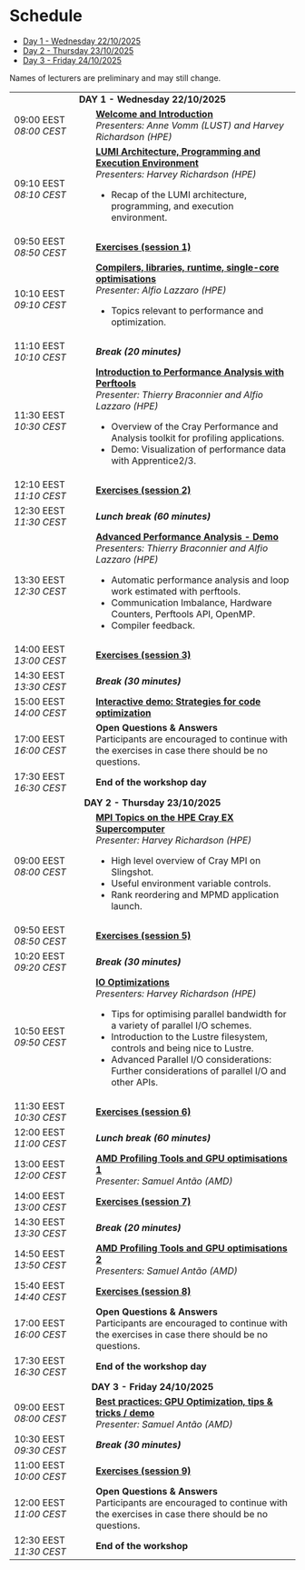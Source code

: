 # Schedule


<ul>
    <li><a href="#Day1">Day 1 - Wednesday 22/10/2025</a>
    <li><a href="#Day2">Day 2 - Thursday 23/10/2025</a>
    <li><a href="#Day3">Day 3 - Friday 24/10/2025</a>
</ul>

Names of lecturers are preliminary and may still change.

<table style="text-align: left;">
<tbody>
<!--
DAY 1
-->
    <tr>
        <td colspan="2" align="center">
            <a name="Day1"><b>DAY 1 - Wednesday 22/10/2025</b></a>
        </td>
    </tr>
    <tr>
        <td style="width:8em">
            09:00 EEST
            <br/><em>08:00 CEST</em>
        </td>
        <td><b><a href="../M100_Course_Introduction/">Welcome and Introduction</a></b>
        <br/><em>Presenters: Anne Vomm (LUST) and Harvey Richardson (HPE)</em>
        </td>
    </tr>
    <tr>
        <td style="width:8em">
            09:10 EEST
            <br/><em>08:10 CEST</em>
        </td>
        <td><b><a href="../M101_HPE_PE/">LUMI Architecture, Programming and Execution Environment</a></b>
        <br/><em>Presenters: Harvey Richardson (HPE)</em>
        <ul>
            <li>Recap of the LUMI architecture, programming, and execution environment.</li>
        </ul>
        </td>
    </tr>
    <tr>
        <td style="width:8em">
            09:50 EEST
            <br/><em>08:50 CEST</em>
        </td>
        <td><b><a href="../ME101_HPE_PE/">Exercises (session 1)</a></b>
        </td>
    </tr>
    <tr>
        <td style="width:8em">
            10:10 EEST
            <br/><em>09:10 CEST</em>
        </td>
        <td><b><a href="../M102_Compilers/">Compilers, libraries, runtime, single-core optimisations</a></b>
        <br/><em>Presenter: Alfio Lazzaro (HPE)</em>
        <ul>
            <li>Topics relevant to performance and optimization.</li>
        </ul>
        </td>
    </tr>
    <tr>
        <td>
            11:10 EEST
            <br/><em>10:10 CEST</em>
        </td>
        <td><b><em>Break (20 minutes)</em></b>
        </td>
    </tr>
    <tr>
        <td style="width:8em">
            11:30 EEST
            <br/><em>10:30 CEST</em>
        </td>
        <td><b><a href="../M103_Perftools/">Introduction to Performance Analysis with Perftools</a></b>
        <br/><em>Presenter: Thierry Braconnier and Alfio Lazzaro (HPE)</em>
        <ul>
            <li>Overview of the Cray Performance and Analysis toolkit for profiling applications.</li>
            <li>Demo: Visualization of performance data with Apprentice2/3.</li>
        </ul>
        </td>
    </tr>
    <tr>
        <td style="width:8em">
            12:10 EEST
            <br/><em>11:10 CEST</em>
        </td>
        <td><b><a href="../ME103_Perftools/">Exercises (session 2)</a></b>
        </td>
    </tr>
    <tr>
        <td>
            12:30 EEST
            <br/><em>11:30 CEST</em>
        </td>
        <td><b><em>Lunch break (60 minutes)</em></b>
        </td>
    </tr>
    <tr>
        <td style="width:8em">
            13:30 EEST
            <br/><em>12:30 CEST</em>
        </td>
        <td><b><a href="../M104_AdvancedPerformanceAnalysis/">Advanced Performance Analysis - Demo</a></b>
        <br/><em>Presenters: Thierry Braconnier and Alfio Lazzaro (HPE)</em>
        <ul>
            <li>Automatic performance analysis and loop work estimated with perftools.</li>
            <li>Communication Imbalance, Hardware Counters, Perftools API, OpenMP.</li>
            <li>Compiler feedback.</li>
        </ul>
        </td>
    </tr>
    <tr>
        <td style="width:8em">
            14:00 EEST
            <br/><em>13:00 CEST</em>
        </td>
        <td><b><a href="../ME104_AdvancedPerformanceAnalysis/">Exercises (session 3)</a></b>
        </td>
    </tr>
    <tr>
        <td>
            14:30 EEST
            <br/><em>13:30 CEST</em>
        </td>
        <td><b><em>Break (30 minutes)</em></b>
        </td>
    </tr>
    <tr>
        <td style="width:8em">
            15:00 EEST
            <br/><em>14:00 CEST</em>
        </td>
        <td><b><a href="../M105_Demo_Optimizing_Code/">Interactive demo: Strategies for code optimization</a></b>
        </td>
    </tr>
    <tr>
        <td>
            17:00 EEST
            <br/><em>16:00 CEST</em>
        </td>
        <td><b>Open Questions & Answers</b> 
        </br>Participants are encouraged to continue with the exercises in case there should be no questions.
        </td>
    </tr>
    <tr>
        <td>
            17:30 EEST
            <br/><em>16:30 CEST</em>
        </td>
        <td><b>End of the workshop day</b> 
        </td>
    </tr>
<!--
DAY 2
-->
    <tr>
        <td colspan="2" align="center">
            <a name="Day2"><b>DAY 2 - Thursday 23/10/2025</b></a>
        </td>
    </tr>
    <tr>
        <td>
            09:00 EEST
            <br/><em>08:00 CEST</em>
        </td>
        <td><b><a href="../M201_MPI/">MPI Topics on the HPE Cray EX Supercomputer</a></b>
        <br/><em>Presenter: Harvey Richardson (HPE)</em>
        <ul>
            <li>High level overview of Cray MPI on Slingshot.</li>
            <li>Useful environment variable controls.</li>
            <li>Rank reordering and MPMD application launch.</li>
        </ul>
    </td>
    <tr>
        <td style="width:8em">
            09:50 EEST
            <br/><em>08:50 CEST</em>
        </td>
        <td><b><a href="../ME201_MPI/">Exercises (session 5)</a></b>
        </td>
    </tr>
    <tr>
        <td>
            10:20 EEST
            <br/><em>09:20 CEST</em>
        </td>
        <td><b><em>Break (30 minutes)</em></b>
        </td>
    </tr>
    <tr>
        <td style="width:8em">
            10:50 EEST
            <br/><em>09:50 CEST</em>
        </td>
        <td><b><a href="../M202_IO/">IO Optimizations</a></b>
        <br/><em>Presenters: Harvey Richardson (HPE)</em>
        <ul>
            <li>Tips for optimising parallel bandwidth for a variety of parallel I/O schemes.</li>
            <li>Introduction to the Lustre filesystem, controls and being nice to Lustre.</li>
            <li>Advanced Parallel I/O considerations: Further considerations of parallel I/O and other APIs.</li>
        </ul>
        </td>
    </tr>
    <tr>
        <td style="width:8em">
            11:30 EEST
            <br/><em>10:30 CEST</em>
        </td>
        <td><b><a href="../ME202_IO/">Exercises (session 6)</a></b>
        </td>
    </tr>
    <tr>
        <td>
            12:00 EEST
            <br/><em>11:00 CEST</em>
        </td>
        <td><b><em>Lunch break (60 minutes)</em></b>
        </td>
    </tr>
     <tr>
        <td style="width:8em">
            13:00 EEST
            <br/><em>12:00 CEST</em>
        </td>
        <td><b><a href="../M203_AMD_tools_1/">AMD Profiling Tools and GPU optimisations 1</a></b>
        <br/><em>Presenter: Samuel Antão (AMD)</em>
        </td>
    </tr>
    <tr>
        <td style="width:8em">
            14:00 EEST
            <br/><em>13:00 CEST</em>
        </td>
        <td><b><a href="../ME203_AMD_tools_1/">Exercises (session 7)</a></b>
        </td>
    </tr>
    <tr>
        <td>
            14:30 EEST
            <br/><em>13:30 CEST</em>
        </td>
        <td><b><em>Break (20 minutes)</em></b>
        </td>
    </tr>
    <tr>
        <td style="width:8em">
            14:50 EEST
            <br/><em>13:50 CEST</em>
        </td>
        <td><b><a href="../M204_AMD_tools_2/">AMD Profiling Tools and GPU optimisations 2</a></b>
        <br/><em>Presenters: Samuel Antão (AMD)</em>
        </td>
    </tr>
    <tr>
        <td style="width:8em">
            15:40 EEST
            <br/><em>14:40 CEST</em>
        </td>
        <td><b><a href="../ME204_AMD_tools_2/">Exercises (session 8)</a></b>
        </td>
    </tr>
    <tr>
        <td>
            17:00 EEST
            <br/><em>16:00 CEST</em>
        </td>
        <td><b>Open Questions & Answers</b> 
        </br>Participants are encouraged to continue with the exercises in case there should be no questions.
        </td>
    </tr>
    <tr>
        <td>
            17:30 EEST
            <br/><em>16:30 CEST</em>
        </td>
        <td><b>End of the workshop day</b> 
        </td>
    </tr>
<!--
DAY 3
-->
    <tr>
        <td colspan="2" align="center">
            <a name="Day3"><b>DAY 3 - Friday 24/10/2025</b></a>
        </td>
    </tr>
    <tr>
        <td>
            09:00 EEST
            <br/><em>08:00 CEST</em> 
        </td>
        <td><b><a href="../M301_Best_Practices_GPU_Optimization/">Best practices: GPU Optimization, tips & tricks / demo </a></b>
        <br/><em>Presenter: Samuel Antão (AMD)</em>
        </td>
    </tr>
    <tr>
        <td>
            10:30 EEST
            <br/><em>09:30 CEST</em>
        </td>
        <td><b><em>Break (30 minutes)</em></b>
        </td>
    </tr>
    <tr>
        <td style="width:8em">
            11:00 EEST
            <br/><em>10:00 CEST</em>
        </td>
        <td><b><a href="../ME301_Best_Practices_GPU_Optimization/">Exercises (session 9)</a></b>
        </td>
    </tr>
    <tr>
        <td>
            12:00 EEST
            <br/><em>11:00 CEST</em>
        </td>
        <td><b>Open Questions & Answers</b> 
        </br>Participants are encouraged to continue with the exercises in case there should be no questions.
        </td>
    </tr>
    <tr>
        <td>
            12:30 EEST
            <br/><em>11:30 CEST</em>
        </td>
        <td><b>End of the workshop</b> 
        </td>
    </tr>
</tbody>
</table>


<!--
Building blocks:

    <tr>
        <td style="width:8em">
            09:00 CEST
            <br/><em>10:00 EEST</em>
        </td>
        <td><b><a href="../M00_Course_Introduction/">Welcome and Introduction</a></b>
        <br/><em>Presenters: Jørn Dietze (LUST) and Harvey Richardson (HPE)</em>
        </td>
    </tr>

    <tr>
        <td>
            10:40 CEST
            <br/><em>11:40 EEST</em>
        </td>
        <td><b><em>Break (15 minutes)</em></b>
        </td>
    </tr>

    <tr>
        <td>
            12:00 CEST
            <br/><em>13:00 EEST</em>
        </td>
        <td><b><em>Lunch break (60 minutes)</em></b>
        </td>
    </tr>



-->

